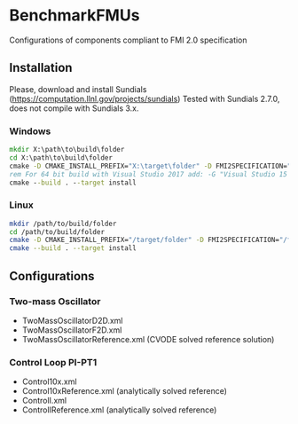 # BenchmarkFMUs
Configurations of components compliant to FMI 2.0 specification

## Installation

Please, download and install Sundials (https://computation.llnl.gov/projects/sundials)
Tested with Sundials 2.7.0, does not compile with Sundials 3.x.

### Windows
```bat
mkdir X:\path\to\build\folder
cd X:\path\to\build\folder
cmake -D CMAKE_INSTALL_PREFIX="X:\target\folder" -D FMI2SPECIFICATION="X:\folder\with\fmi2\headers" -D SUNDIALS="X:\path\to\sundials" X:\path\to\repository\root
rem For 64 bit build with Visual Studio 2017 add: -G "Visual Studio 15 2017 Win64"
cmake --build . --target install
```
### Linux
```bash
mkdir /path/to/build/folder
cd /path/to/build/folder
cmake -D CMAKE_INSTALL_PREFIX="/target/folder" -D FMI2SPECIFICATION="/folder/with/fmi2/headers" -D SUNDIALS="/path/to/sundials" /path/to/repository/root
cmake --build . --target install
```

## Configurations
### Two-mass Oscillator
* TwoMassOscillatorD2D.xml
* TwoMassOscillatorF2D.xml
* TwoMassOscillatorReference.xml (CVODE solved reference solution)

### Control Loop PI-PT1
* Control10x.xml
* Control10xReference.xml (analytically solved reference)
* ControlI.xml
* ControlIReference.xml (analytically solved reference)

